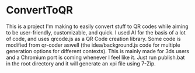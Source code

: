 # ConvertToQR

This is a project I'm making to easily convert stuff to QR codes while aiming to be user-friendly, customizable, and quick.
I used AI for the basis of a lot of code, and uses qrcode.js as a QR Code creation library. Some code is modified from
qr-coder aswell (the idea/background.js code for multiple generation options for different contexts). This is mainly made
for 3ds users and a Chromium port is coming whenever I feel like it. Just run publish.bat in the root directory and it
will generate an xpi file using 7-Zip.
